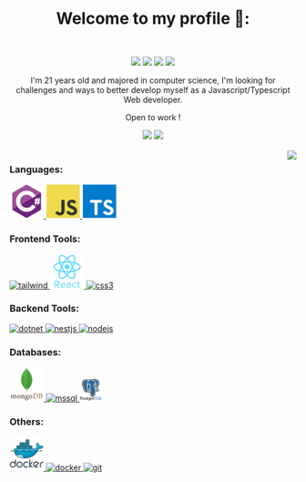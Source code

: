 <div align="center" marginBottom="50">
  
<div>
  <h1> Welcome to my profile 👋:</h1>
<br/>
  
[![](https://img.shields.io/badge/Instagram-E4405F?style=for-the-badge&logo=instagram&logoColor=white)](https://www.instagram.com/m_oluap_/)
[![](https://img.shields.io/badge/LinkedIn-0077B5?style=for-the-badge&logo=linkedin&logoColor=white)](https://www.linkedin.com/in/paulomarian0/)
[![](https://img.shields.io/badge/WhatsApp-25D366?style=for-the-badge&logo=whatsapp&logoColor=white)](https://api.whatsapp.com/send?phone=5527999174870&text=Oi)
[![](https://img.shields.io/badge/Gmail-D14836?style=for-the-badge&logo=gmail&logoColor=white)](mailto:paulomariano2501@gmail.com)
  


<p>
I'm 21 years old and majored in computer science, I'm looking for challenges and ways to better develop myself as a Javascript/Typescript Web developer.
</p>
  
  <p>Open to work  !</p>  
  
<div>
    <img height="150px" src="https://github-readme-stats.vercel.app/api?username=paulomarian0&show_icons=true&theme=radical&include_all_commits=true&count_private=true"/>
    <img height="150px" src="https://github-readme-stats.vercel.app/api/top-langs/?username=paulomarian0&layout=compact&langs_count=7&theme=radical"/>
</div>
<br/>
 
 <img  align="right" height="500" src="https://c.tenor.com/YUzRkMOL-3EAAAAC/programming-computer-frog.gif">
   
<h3 align="left">Languages:</h3>
<p align="left"> <a href="https://www.w3schools.com/cs/" target="_blank" rel="noreferrer"> <img src="https://raw.githubusercontent.com/devicons/devicon/master/icons/csharp/csharp-original.svg" alt="csharp" width="60" height="60"/> </a> <a href="https://developer.mozilla.org/en-US/docs/Web/JavaScript" target="_blank" rel="noreferrer"> <img src="https://raw.githubusercontent.com/devicons/devicon/master/icons/javascript/javascript-original.svg" alt="javascript" width="60" height="60"/> </a> <a href="https://www.typescriptlang.org/" target="_blank" rel="noreferrer"> <img src="https://raw.githubusercontent.com/devicons/devicon/master/icons/typescript/typescript-original.svg" alt="typescript" width="60" height="60"/> </a> </p>


<h3 align="left">Frontend Tools:</h3>
<p align="left"> 
<a href="https://tailwindcss.com/" target="_blank" rel="noreferrer">
  <img src="https://www.vectorlogo.zone/logos/tailwindcss/tailwindcss-icon.svg" alt="tailwind" width="40" height="40"/> 
  </a>
  <a href="https://reactjs.org/" target="_blank" rel="noreferrer">
    <img src="https://raw.githubusercontent.com/devicons/devicon/master/icons/react/react-original-wordmark.svg" alt="react" width="60" height="60"/> 
  </a> 
    <a href="https://github.com/vercel/next.js/" target="_blank" rel="noreferrer"> 
    <img src="https://camo.githubusercontent.com/e1e113df83e7731fdb90f6f0ab2eeb155fd1b48c27d99814dcf1c23c0acdc6a2/68747470733a2f2f6173736574732e76657263656c2e636f6d2f696d6167652f75706c6f61642f76313636323133303535392f6e6578746a732f49636f6e5f6461726b5f6261636b67726f756e642e706e67" alt="css3" width="60" height="60"/> 
  </a>
  </p>

<h3 align="left">Backend Tools:</h3>
<p align="left"> 
  <a href="https://dotnet.microsoft.com/" target="_blank" rel="noreferrer"> 
  <img src="https://upload.wikimedia.org/wikipedia/commons/7/7d/Microsoft_.NET_logo.svg" alt="dotnet" width="60" height="60"/> 
  </a> 
   <a href="https://nestjs.com/" target="_blank" rel="noreferrer"> <img src="https://docs.nestjs.com/assets/logo-small.svg" alt="nestjs" width="60" height="60"/> </a>
  <a href="https://nodejs.org" target="_blank" rel="noreferrer"> 
    <img src="https://camo.githubusercontent.com/fd041e92bd32bf838cdf7819111512faf0e1e1610fd4cd839092abffd2c03c10/68747470733a2f2f6432656970397366336f6f3663322e636c6f756466726f6e742e6e65742f746167732f696d616765732f3030302f3030302f3235362f7371756172655f3438302f6e6f64656a736c6f676f2e706e67" alt="nodejs" width="60" height="60"/> 
  </a> 

</p>

<h3 align="left">Databases:</h3>
<p align="left"> 
  <a href="https://www.mongodb.com/" target="_blank" rel="noreferrer">
    <img src="https://raw.githubusercontent.com/devicons/devicon/master/icons/mongodb/mongodb-original-wordmark.svg" alt="mongodb" width="60" height="60"/> 
  </a> 
  <a href="https://www.microsoft.com/en-us/sql-server" target="_blank" rel="noreferrer"> 
    <img src="https://www.svgrepo.com/show/303229/microsoft-sql-server-logo.svg" alt="mssql" width="60" height="60"/>
  </a> 
  <a href="https://www.postgresql.org" target="_blank" rel="noreferrer"> 
    <img src="https://raw.githubusercontent.com/devicons/devicon/master/icons/postgresql/postgresql-original-wordmark.svg" alt="postgresql" width="40" height="40"/>
  </a>
</p>

<h3 align="left">Others:</h3>
<p align="left"> 
  <a href="https://www.docker.com/" target="_blank" rel="noreferrer"> 
    <img src="https://raw.githubusercontent.com/devicons/devicon/master/icons/docker/docker-original-wordmark.svg" alt="docker" width="60" height="60"/> 
  </a>
  
  <a href="https://www.docker.com/" target="_blank" rel="noreferrer"> 
    <img src="https://d2eip9sf3oo6c2.cloudfront.net/tags/images/000/001/287/square_480/prismaHD.png" alt="docker" width="60" height="60"/> 
  </a>
  <a href="https://git-scm.com/" target="_blank" rel="noreferrer"> 
    <img src="https://www.vectorlogo.zone/logos/git-scm/git-scm-icon.svg" alt="git" width="60" height="60"/> 
  </a> 
</p>
